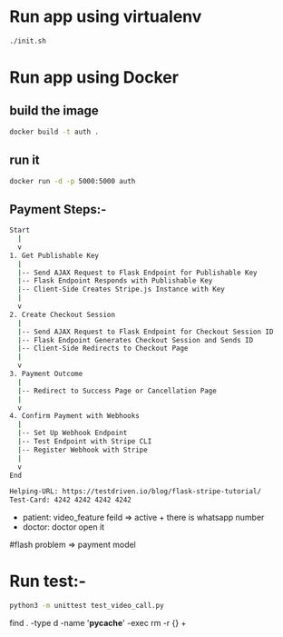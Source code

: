 # Run app using virtualenv
```bash
./init.sh
```

# Run app using Docker
## build the image
```bash
docker build -t auth .
```
## run it 
```bash
docker run -d -p 5000:5000 auth
```

## Payment Steps:-

```bash
Start
  |
  v
1. Get Publishable Key
  | 
  |-- Send AJAX Request to Flask Endpoint for Publishable Key
  |-- Flask Endpoint Responds with Publishable Key
  |-- Client-Side Creates Stripe.js Instance with Key
  |
  v
2. Create Checkout Session
  | 
  |-- Send AJAX Request to Flask Endpoint for Checkout Session ID
  |-- Flask Endpoint Generates Checkout Session and Sends ID
  |-- Client-Side Redirects to Checkout Page
  |
  v
3. Payment Outcome
  |
  |-- Redirect to Success Page or Cancellation Page
  |
  v
4. Confirm Payment with Webhooks
  |
  |-- Set Up Webhook Endpoint
  |-- Test Endpoint with Stripe CLI
  |-- Register Webhook with Stripe
  |
  v
End

Helping-URL: https://testdriven.io/blog/flask-stripe-tutorial/
Test-Card: 4242 4242 4242 4242

```
* patient:
video_feature feild => active + there is whatsapp number
* doctor:
doctor open it 

#flash problem => payment model
# Run test:-
```bash
python3 -m unittest test_video_call.py
```
find . -type d -name '__pycache__' -exec rm -r {} +
